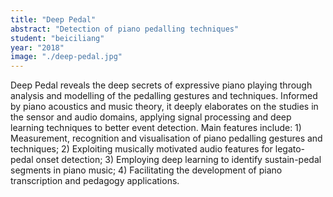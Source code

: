 ```yaml
---
title: "Deep Pedal"
abstract: "Detection of piano pedalling techniques"
student: "beiciliang"
year: "2018"
image: "./deep-pedal.jpg"
---
```

Deep Pedal reveals the deep secrets of expressive piano playing through analysis and modelling of the pedalling gestures and techniques. Informed by piano acoustics and music theory, it deeply elaborates on the studies in the sensor and audio domains, applying signal processing and deep learning techniques to better event detection.
Main features include: 1) Measurement, recognition and visualisation of piano pedalling gestures and techniques;​ 2) Exploiting musically motivated audio features for legato-pedal onset detection; 3) Employing deep learning to identify sustain-pedal segments in piano music; 4) Facilitating the development of piano transcription and pedagogy applications.